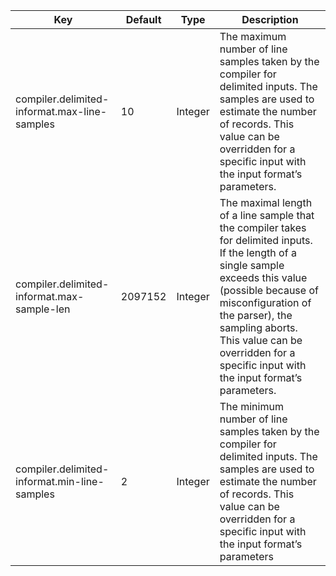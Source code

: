 | Key | Default | Type | Description |
|-----|---------|------|-------------|
| compiler.delimited-informat.max-line-samples | 10 | Integer | The maximum number of line samples taken by the compiler for delimited inputs. The samples are used to estimate the number of records. This value can be overridden for a specific input with the input format’s parameters. |
| compiler.delimited-informat.max-sample-len | 2097152 | Integer | The maximal length of a line sample that the compiler takes for delimited inputs. If the length of a single sample exceeds this value (possible because of misconfiguration of the parser), the sampling aborts. This value can be overridden for a specific input with the input format’s parameters. |
| compiler.delimited-informat.min-line-samples | 2 | Integer | The minimum number of line samples taken by the compiler for delimited inputs. The samples are used to estimate the number of records. This value can be overridden for a specific input with the input format’s parameters |
